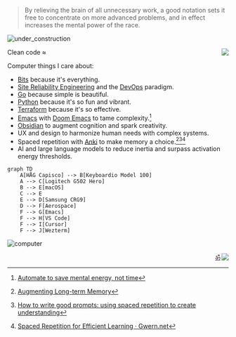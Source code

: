 > By relieving the brain of all unnecessary work, a good notation sets it free to concentrate on more advanced problems, and in effect increases the mental power of the race.

![under_construction](https://user-images.githubusercontent.com/1691190/180219705-9ec4bfb0-bac2-43b6-b377-c6e85db9c3e0.gif)

<a href="https://notes.garden"><img align="right" src="https://user-images.githubusercontent.com/1691190/180220060-88b46250-c6b4-436c-b43b-67a174ff6bf1.gif"></a>

Clean code ≈

Computer things I care about:

- [Bits](https://notes.garden/%F0%9F%8C%B2+Notes/Bits) because it's everything.
- [Site Reliability Engineering](https://notes.garden/Cards/%F0%9F%8C%B2+Notes/Site+Reliability+Engineering) and the [DevOps](https://notes.garden/Cards/%F0%9F%8C%B2+Notes/DevOps) paradigm.
- [Go](https://notes.garden/%F0%9F%8C%B2+Notes/Golang) because simple is beautiful.
- [Python](https://notes.garden/%F0%9F%8C%B2+Notes/Python) because it's so fun and vibrant.
- [Terraform](https://notes.garden/Cards/%F0%9F%8C%B2+Notes/Terraform) because it's so effective.
- [Emacs](https://notes.garden/%F0%9F%8C%B2+Notes/Emacs) with [Doom Emacs](https://github.com/doomemacs/doomemacs) to tame complexity.[^4]
- [Obsidian](https://obsidian.md/) to augment cognition and spark creativity.
- UX and design to harmonize human needs with complex systems.
- Spaced repetition with [Anki](https://apps.ankiweb.net/) to make memory a choice.[^1][^2][^3]
- AI and large language models to reduce inertia and surpass activation energy thresholds.

```mermaid
graph TD
    A[HÅG Capisco] --> B[Keyboardio Model 100]
    A --> C[Logitech G502 Hero]
    B --> E[macOS]
    C --> E
    E --> D[Samsung CRG9]
    D --> F[Aerospace]
    F --> G[Emacs]
    F --> H[VS Code]
    F --> I[Cursor]
    F --> J[Wezterm]
```

![computer](https://user-images.githubusercontent.com/1691190/180222455-ccdba034-8032-4864-9224-c94d858adc26.gif)

<a href="https://staticaland.github.io/doom-emacs-config/"><img align="right" src="https://img.shields.io/badge/Emacs-%237F5AB6.svg?style=flat&logo=gnu-emacs&logoColor=white"></a>

<p align="right"><a href="https://www.youtube.com/watch?v=tyrHHjBDyb4" align="right">ॐ</a></p>

[^1]: [Augmenting Long-term Memory](http://augmentingcognition.com/ltm.html)
[^2]: [How to write good prompts: using spaced repetition to create understanding](https://andymatuschak.org/prompts/)
[^3]: [Spaced Repetition for Efficient Learning · Gwern.net](https://www.gwern.net/Spaced-repetition)
[^4]: [Automate to save mental energy, not time](https://www.johndcook.com/blog/2015/12/22/automate-to-save-mental-energy-not-time/)
